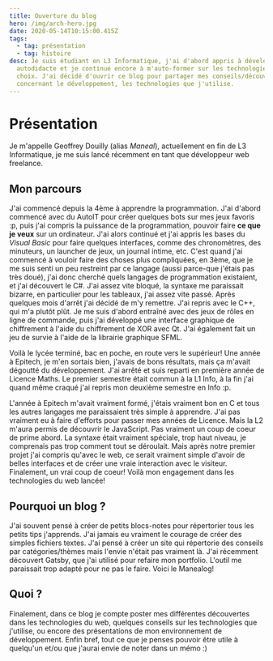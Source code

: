```yaml
---
title: Ouverture du blog
hero: /img/arch-hero.jpg
date: 2020-05-14T10:15:00.415Z
tags:
  - tag: présentation
  - tag: histoire
desc: Je suis étudiant en L3 Informatique, j'ai d'abord appris à développer en
  autodidacte et je continue encore à m'auto-former sur les technologies de mon
  choix. J'ai décidé d'ouvrir ce blog pour partager mes conseils/découvertes
  concernant le développement, les technologies que j'utilise.
---
```

# Présentation

Je m'appelle Geoffrey Douilly (alias *Maneal*), actuellement en fin de L3 Informatique, je me suis lancé récemment en tant que développeur web freelance.

## Mon parcours

J'ai commencé depuis la 4ème à apprendre la programmation. J'ai d'abord commencé avec du AutoIT pour créer quelques bots sur mes jeux favoris :p, puis j'ai compris la puissance de la programmation, pouvoir faire **ce que je veux** sur un ordinateur. J'ai alors continué et j'ai appris les bases du *Visual Basic* pour faire quelques interfaces, comme des chronomètres, des minuteurs, un launcher de jeux, un journal intime, etc. C'est quand j'ai commencé à vouloir faire des choses plus compliquées, en 3ème, que je me suis senti un peu restreint par ce langage (aussi parce-que j'étais pas très doué), j'ai donc cherché quels langages de programmation existaient, et j'ai découvert le C#. J'ai assez vite bloqué, la syntaxe me paraissait bizarre, en particulier pour les tableaux, j'ai assez vite passé. Après quelques mois d'arrêt j'ai décidé de m'y remettre. J'ai repris avec le C++, qui m'a plutôt plût. Je me suis d'abord entraîné avec des jeux de rôles en ligne de commande, puis j'ai développé une interface graphique de chiffrement à l'aide du chiffrement de XOR avec Qt. J'ai également fait un jeu de survie à l'aide de la librairie graphique SFML.

Voilà le lycée terminé, bac en poche, en route vers le supérieur! Une année à Epitech, je m'en sortais bien, j'avais de bons résultats, mais ça m'avait dégoutté du développement. J'ai arrêté et suis reparti en première année de Licence Maths. Le premier semestre était commun à la L1 Info, à la fin j'ai quand même craqué j'ai repris mon deuxième semestre en Info :p.

L'année à Epitech m'avait vraiment formé, j'étais vraiment bon en C et tous les autres langages me paraissaient très simple  à apprendre. J'ai pas vraiment eu à faire d'efforts pour passer mes années de Licence. Mais la L2 m'aura permis de découvrir le JavaScript. Pas vraiment un coup de coeur de prime abord. La syntaxe était vraiment spéciale, trop haut niveau, je comprenais pas trop comment tout se déroulait. Mais après notre premier projet j'ai compris qu'avec le web, ce serait vraiment simple d'avoir de belles interfaces et de créer une vraie interaction avec le visiteur. Finalement, un vrai coup de coeur! Voilà mon engagement dans les technologies du web lancée!

## Pourquoi un blog ?

J'ai souvent pensé à créer de petits blocs-notes pour répertorier tous les petits tips j'apprends. J'ai jamais eu vraiment le courage de créer des simples fichiers textes. J'ai pensé à créer un site qui répertorie des conseils par catégories/thèmes mais l'envie n'était pas vraiment là. J'ai récemment découvert Gatsby, que j'ai utilisé pour refaire mon portfolio. L'outil me paraissait trop adapté pour ne pas le faire. Voici le Manealog!

## Quoi ?

Finalement, dans ce blog je compte poster mes différentes découvertes dans les technologies du web, quelques conseils sur les technologies que j'utilise, ou encore des présentations de mon environnement de développement. Enfin bref, tout ce que je penses pouvoir être utile à quelqu'un et/ou que j'aurai envie de noter dans un mémo :)